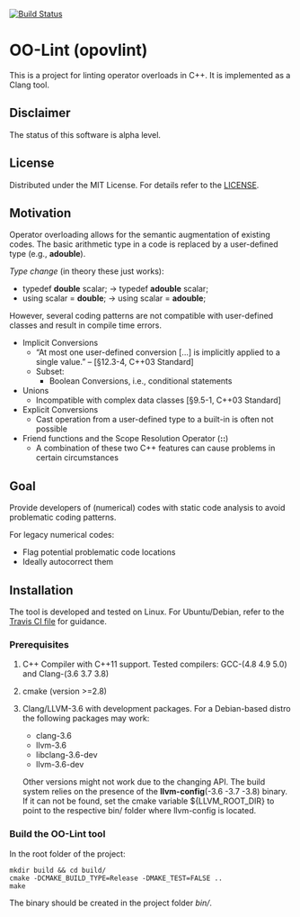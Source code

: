 [![Build Status](https://travis-ci.org/ahueck/opovlint.svg?branch=master)](https://travis-ci.org/ahueck/opovlint)

OO-Lint (opovlint)
===========

This is a project for linting operator overloads in C++. It is implemented as 
a Clang tool.


Disclaimer
------------

The status of this software is alpha level.


License
------------

Distributed under the MIT License. For details refer to the [LICENSE](LICENSE).


Motivation
------------

Operator overloading allows for the semantic augmentation of existing codes. 
The basic arithmetic type in a code is replaced by a user-defined type (e.g., **adouble**).

*Type change* (in theory these just works): 
- typedef **double** scalar; -> typedef **adouble** scalar;
- using scalar = **double**; -> using scalar = **adouble**;

However, several coding patterns are not compatible with user-defined classes 
and result in compile time errors.
- Implicit Conversions
    - “At most one user-defined conversion [...] is implicitly 
         applied to a single value.” –  [§12.3-4, C++03 Standard]
    - Subset: 
        - Boolean Conversions, i.e., conditional statements
- Unions
    - Incompatible with complex data classes [§9.5-1, C++03 Standard]
- Explicit Conversions
    - Cast operation from a user-defined type to a built-in is often not possible
- Friend functions and the Scope Resolution Operator (**::**)
    - A combination of these two C++ features can cause problems in certain circumstances


Goal
------------

Provide developers of (numerical) codes with static code analysis 
to avoid problematic coding patterns.

For legacy numerical codes:
- Flag potential problematic code locations
- Ideally autocorrect them


Installation 
------------

The tool is developed and tested on Linux. 
For Ubuntu/Debian, refer to the [Travis CI file](.travis.yml) for guidance.

### Prerequisites

1.  C++ Compiler with C++11 support. Tested compilers: GCC-(4.8 4.9 5.0) and Clang-(3.6 3.7 3.8)
2.  cmake (version >=2.8)
3.  Clang/LLVM-3.6 with development packages. For a Debian-based distro the following packages may work:
    - clang-3.6
    - llvm-3.6
    - libclang-3.6-dev
    - llvm-3.6-dev

    Other versions might not work due to the changing API.
    The build system relies on the presence of the **llvm-config**(-3.6 -3.7 -3.8) binary.
    If it can not be found, set the cmake variable ${LLVM_ROOT_DIR} to point to the 
    respective bin/ folder where llvm-config is located.

### Build the OO-Lint tool

In the root folder of the project:

    mkdir build && cd build/
    cmake -DCMAKE_BUILD_TYPE=Release -DMAKE_TEST=FALSE ..
    make

The binary should be created in the project folder *bin/*. 
